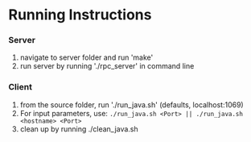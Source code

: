 # Running Instructions

### Server
  1. navigate to server folder and run 'make'
  2. run server by running './rpc_server' in command line

### Client
  1. from the source folder, run './run_java.sh' (defaults, localhost:1069)
  2. For input parameters, use: `./run_java.sh <Port> || ./run_java.sh <hostname> <Port>`
  3. clean up by running ./clean_java.sh